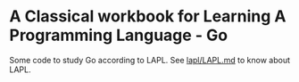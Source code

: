 # A Classical workbook for Learning A Programming Language - Go

Some code to study Go according to LAPL.
See [lapl/LAPL.md](lapl/LAPL.md) to know about LAPL.
